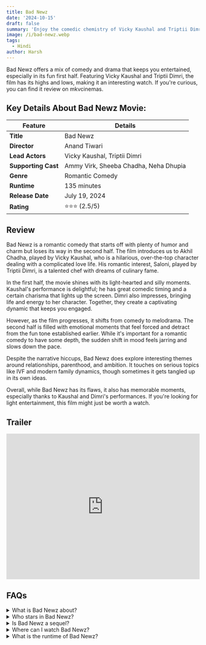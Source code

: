 ```yaml
---
title: Bad Newz
date: '2024-10-15'
draft: false
summary: 'Enjoy the comedic chemistry of Vicky Kaushal and Triptii Dimri in Bad Newz! A rom-com that entertains, now on mkvcinemas.'
image: /i/bad-newz.webp
tags:
  - Hindi
author: Harsh
---
```


Bad Newz offers a mix of comedy and drama that keeps you entertained, especially in its fun first half. Featuring Vicky Kaushal and Triptii Dimri, the film has its highs and lows, making it an interesting watch. If you're curious, you can find it review on mkvcinemas.

## Key Details About Bad Newz Movie:

| Feature             | Details                               |
| ------------------- | ------------------------------------- |
| **Title**           | Bad Newz                              |
| **Director**        | Anand Tiwari                          |
| **Lead Actors**     | Vicky Kaushal, Triptii Dimri          |
| **Supporting Cast** | Ammy Virk, Sheeba Chadha, Neha Dhupia |
| **Genre**           | Romantic Comedy                       |
| **Runtime**         | 135 minutes                           |
| **Release Date**    | July 19, 2024                         |
| **Rating**          | ⭐⭐⭐ (2.5/5)                        |

## Review

Bad Newz is a romantic comedy that starts off with plenty of humor and charm but loses its way in the second half. The film introduces us to Akhil Chadha, played by Vicky Kaushal, who is a hilarious, over-the-top character dealing with a complicated love life. His romantic interest, Saloni, played by Triptii Dimri, is a talented chef with dreams of culinary fame.

In the first half, the movie shines with its light-hearted and silly moments. Kaushal's performance is delightful; he has great comedic timing and a certain charisma that lights up the screen. Dimri also impresses, bringing life and energy to her character. Together, they create a captivating dynamic that keeps you engaged.

However, as the film progresses, it shifts from comedy to melodrama. The second half is filled with emotional moments that feel forced and detract from the fun tone established earlier. While it's important for a romantic comedy to have some depth, the sudden shift in mood feels jarring and slows down the pace.

Despite the narrative hiccups, Bad Newz does explore interesting themes around relationships, parenthood, and ambition. It touches on serious topics like IVF and modern family dynamics, though sometimes it gets tangled up in its own ideas.

Overall, while Bad Newz has its flaws, it also has memorable moments, especially thanks to Kaushal and Dimri's performances. If you're looking for light entertainment, this film might just be worth a watch.

## Trailer

<iframe width="100%" height="380" src="https://www.youtube.com/embed/uV50UfcIT68?si=xehkrOpVbTpdKKC1" frameborder="0"
  allow="accelerometer; autoplay; clipboard-write; encrypted-media; gyroscope; picture-in-picture; web-share"
  referrerpolicy="strict-origin-when-cross-origin" allowfullscreen></iframe>

## FAQs

<details>
  <summary>What is Bad Newz about?</summary>
  <p>Bad Newz follows the humorous and complicated love story of Akhil and Saloni as they navigate relationships and personal ambitions.</p>
</details>

<details>
  <summary>Who stars in Bad Newz?</summary>
  <p>The film features Vicky Kaushal, Triptii Dimri, Ammy Virk, and Sheeba Chadha.</p>
</details>

<details>
  <summary>Is Bad Newz a sequel?</summary>
  <p>Yes, it is a follow-up to the 2019 film Good Newwz, which dealt with IVF and parental challenges.</p>
</details>

<details>
  <summary>Where can I watch Bad Newz?</summary>
  <p>You can stream Bad Newz on mkvcinemas.</p>
</details>

<details>
  <summary>What is the runtime of Bad Newz?</summary>
  <p>The film has a runtime of 135 minutes.</p>
</details>
